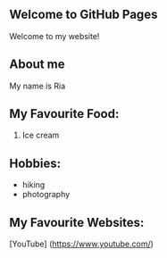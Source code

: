 ## Welcome to GitHub Pages
Welcome to my website!

## About me
My name is Ria

## My Favourite Food:
1. Ice cream

## Hobbies:
- hiking
- photography

## My Favourite Websites:
[YouTube] (https://www.youtube.com/)
